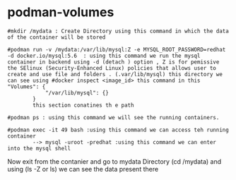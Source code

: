 # podman-volumes

    #mkdir /mydata : Create Directory using this command in which the data of the container will be stored

    #podman run -v /mydata:/var/lib/mysql:Z -e MYSQL_ROOT_PASSWORD=redhat -d docker.io/mysql:5.6  : using this command we run the mysql container in backend using -d (detach ) option , Z is for pemissive the SElinux (Security-Enhanced Linux) policies that allows user to create and use file and folders . (.var/lib/mysql) this directory we can see using #docker inspect <image_id> this command in this      "Volumes": {
                "/var/lib/mysql": {}
            }
            this section conatines th e path

    #podman ps : using this command we will see the running containers.

    #podman exec -it 49 bash :using this command we can access teh running container
            --> mysql -uroot -predhat :using this command we can enter into the mysql shell

Now exit from the contanier and go to mydata Directory (cd /mydata) and using (ls -Z or ls) we can see the data present there 
